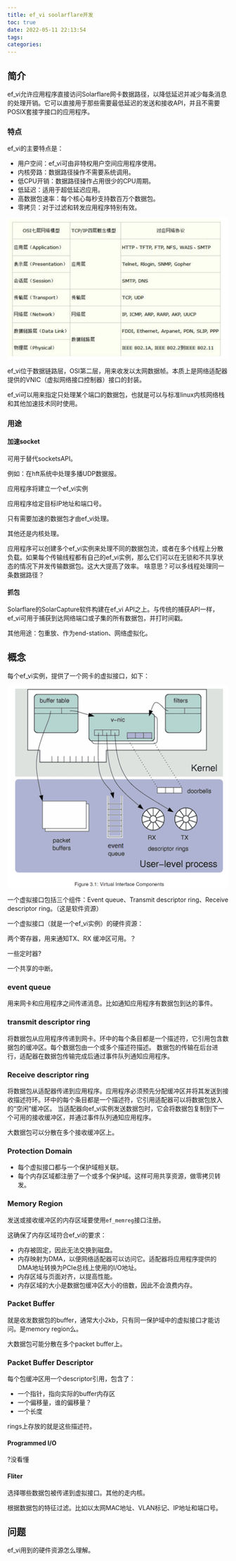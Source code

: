 ```yaml
---
title: ef_vi soolarflare开发
toc: true
date: 2022-05-11 22:13:54
tags:
categories:
---
```


<!--more-->
## 简介

ef_vi允许应用程序直接访问Solarflare网卡数据路径，以降低延迟并减少每条消息的处理开销。它可以直接用于那些需要最低延迟的发送和接收API，并且不需要POSIX套接字接口的应用程序。

### 特点

ef_vi的主要特点是：

* 用户空间：ef_vi可由非特权用户空间应用程序使用。
* 内核旁路：数据路径操作不需要系统调用。
* 低CPU开销：数据路径操作占用很少的CPU周期。
* 低延迟：适用于超低延迟应用。
* 高数据包速率：每个核心每秒支持数百万个数据包。
* 零拷贝：对于过滤和转发应用程序特别有效。

![image-20220509142249283](ef-vi-soolarflare开发/528e54ca58cb6c7ed3e76460afe6a39.png)

ef_vi位于数据链路层，OSI第二层，用来收发以太网数据帧。本质上是网络适配器提供的VNIC（虚拟网络接口控制器）接口的封装。

ef_vi可以用来指定只处理某个端口的数据包，也就是可以与标准linux内核网络栈和其他加速技术同时使用。

### 用途

#### 加速socket

可用于替代socketsAPI。

例如：在hft系统中处理多播UDP数据报。

应用程序将建立一个ef_vi实例

应用程序给定目标IP地址和端口号。

只有需要加速的数据包才由ef_vi处理。

其他还是内核处理。

应用程序可以创建多个ef_vi实例来处理不同的数据包流，或者在多个线程上分散负载。如果每个传输线程都有自己的ef_vi实例，那么它们可以在无锁和不共享状态的情况下并发传输数据包。这大大提高了效率。 啥意思？可以多线程处理同一条数据路径？

#### 抓包

Solarflare的SolarCapture软件构建在ef_vi API之上。与传统的捕获API一样，ef_vi可用于捕获到达网络端口或子集的所有数据包，并打时间戳。

其他用途：包重放、作为end-station、网络虚拟化。

## 概念

每个ef_vi实例，提供了一个网卡的虚拟接口，如下：

![image-20220509144144704](ef-vi-soolarflare开发/f3e1dbdfa107ea91d4eab2c48ada947.png)

一个虚拟接口包括三个组件：Event queue、Transmit descriptor ring、Receive descriptor ring。（这是软件资源）

一个虚拟接口（就是一个ef_vi实例）的硬件资源：

两个寄存器，用来通知TX、RX 缓冲区可用。？

一些定时器?

一个共享的中断。

### event queue

用来网卡和应用程序之间传递消息。比如通知应用程序有数据包到达的事件。

### transmit descriptor ring

将数据包从应用程序传递到网卡。环中的每个条目都是一个描述符，它引用包含数据包的缓冲区。每个数据包由一个或多个描述符描述。
数据包的传输在后台进行，适配器在数据包传输完成后通过事件队列通知应用程序。

### Receive descriptor ring

将数据包从适配器传递到应用程序。应用程序必须预先分配缓冲区并将其发送到接收描述符环。环中的每个条目都是一个描述符，它引用适配器可以将数据包放入的“空闲”缓冲区。
当适配器向ef_vi实例发送数据包时，它会将数据包复制到下一个可用的接收缓冲区，并通过事件队列通知应用程序。

大数据包可以分散在多个接收缓冲区上。

### Protection Domain

* 每个虚拟接口都与一个保护域相关联。
* 每个内存区域都注册了一个或多个保护域。这样可用共享资源，做零拷贝转发。

### Memory Region

发送或接收缓冲区的内存区域要使用`ef_memreg`接口注册。

这确保了内存区域符合ef_vi的要求：

* 内存被固定，因此无法交换到磁盘。
* 内存映射为DMA，以便网络适配器可以访问它。适配器将应用程序提供的DMA地址转换为PCIe总线上使用的I/O地址。
* 内存区域与页面对齐，以提高性能。
* 内存区域的大小是数据包缓冲区大小的倍数，因此不会浪费内存。

### Packet Buffer

就是收发数据包的buffer，通常大小2kb，只有同一保护域中的虚拟接口才能访问。是memory region么。

大数据包可能分散在多个packet buffer上。

### Packet Buffer Descriptor

每个包缓冲区用一个descriptor引用，包含了：

* 一个指针，指向实际的buffer内存区
* 一个偏移量，谁的偏移量？
* 一个长度

rings上存放的就是这些描述符。

#### Programmed I/O

?没看懂

#### Fliter

选择哪些数据包被传递到虚拟接口。其他的走内核。

根据数据包的特征过滤。比如以太网MAC地址、VLAN标记、IP地址和端口号。

## 问题

ef_vi用到的硬件资源怎么理解。